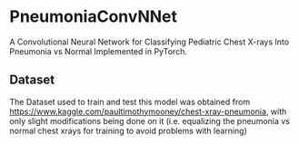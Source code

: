 # PneumoniaConvNNet
A Convolutional Neural Network for Classifying Pediatric Chest X-rays Into Pneumonia vs Normal Implemented in PyTorch.
## Dataset 
The Dataset used to train and test this model was obtained from https://www.kaggle.com/paultimothymooney/chest-xray-pneumonia, with only slight modifications being done on it (i.e. equalizing the pneumonia vs normal chest xrays for training to avoid problems with learning)
